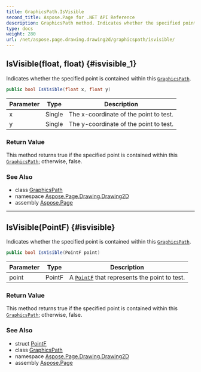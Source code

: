 ```yaml
---
title: GraphicsPath.IsVisible
second_title: Aspose.Page for .NET API Reference
description: GraphicsPath method. Indicates whether the specified point is contained within this GraphicsPath
type: docs
weight: 280
url: /net/aspose.page.drawing.drawing2d/graphicspath/isvisible/
---
```

## IsVisible(float, float) {#isvisible_1}

Indicates whether the specified point is contained within this [`GraphicsPath`](../).

```csharp
public bool IsVisible(float x, float y)
```

| Parameter | Type | Description |
| --- | --- | --- |
| x | Single | The x-coordinate of the point to test. |
| y | Single | The y-coordinate of the point to test. |

### Return Value

This method returns true if the specified point is contained within this [`GraphicsPath`](../); otherwise, false.

### See Also

* class [GraphicsPath](../)
* namespace [Aspose.Page.Drawing.Drawing2D](../../graphicspath/)
* assembly [Aspose.Page](../../../)

---

## IsVisible(PointF) {#isvisible}

Indicates whether the specified point is contained within this [`GraphicsPath`](../).

```csharp
public bool IsVisible(PointF point)
```

| Parameter | Type | Description |
| --- | --- | --- |
| point | PointF | A [`PointF`](../../../aspose.page.drawing/pointf/) that represents the point to test. |

### Return Value

This method returns true if the specified point is contained within this [`GraphicsPath`](../); otherwise, false.

### See Also

* struct [PointF](../../../aspose.page.drawing/pointf/)
* class [GraphicsPath](../)
* namespace [Aspose.Page.Drawing.Drawing2D](../../graphicspath/)
* assembly [Aspose.Page](../../../)


